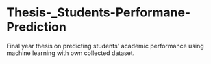 # Thesis-_Students-Performane-Prediction
Final year thesis on predicting students' academic performance using machine learning with own collected dataset.
